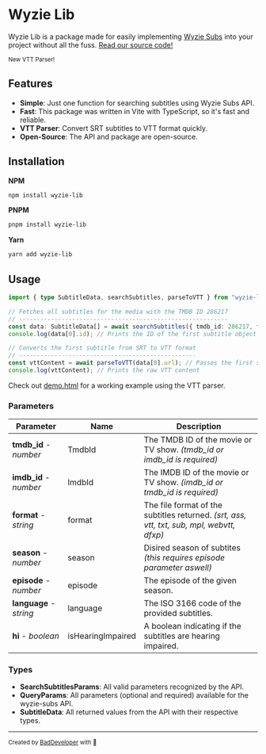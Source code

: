 # Wyzie Lib

Wyzie Lib is a package made for easily implementing [Wyzie Subs](https://sub.wyzie.ru) into your
project without all the fuss. [Read our source code!](https://github.com/itzcozi/wyzie-lib)

<sup>New VTT Parser!</sup>

## Features

- **Simple**: Just one function for searching subtitles using Wyzie Subs API.
- **Fast**: This package was written in Vite with TypeScript, so it's fast and reliable.
- **VTT Parser**: Convert SRT subtitles to VTT format quickly.
- **Open-Source**: The API and package are open-source.

## Installation

**NPM**

```bash
npm install wyzie-lib
```

**PNPM**

```bash
pnpm install wyzie-lib
```

**Yarn**

```bash
yarn add wyzie-lib
```

## Usage

```ts
import { type SubtitleData, searchSubtitles, parseToVTT } from "wyzie-lib";

// Fetches all subtitles for the media with the TMDB ID 286217
// -----------------------------------------------------------
const data: SubtitleData[] = await searchSubtitles({ tmdb_id: 286217, format: "srt" });
console.log(data[0].id); // Prints the ID of the first subtitle object

// Converts the first subtitle from SRT to VTT format
// --------------------------------------------------
const vttContent = await parseToVTT(data[0].url); // Passes the first subtitle URL
console.log(vttContent); // Prints the raw VTT content
```

Check out [demo.html](https://raw.githubusercontent.com/itzCozi/wyzie-lib/refs/heads/main/demo.html) for a working example using the VTT parser.

### Parameters

| Parameter               | Name              | Description                                                                               |
| ----------------------- | ----------------- | ----------------------------------------------------------------------------------------- |
| **tmdb_id** - _number_  | TmdbId            | The TMDB ID of the movie or TV show. _(tmdb_id or imdb_id is required)_                   |
| **imdb_id** - _number_  | ImdbId            | The IMDB ID of the movie or TV show. _(imdb_id or tmdb_id is required)_                   |
| **format** - _string_   | format            | The file format of the subtitles returned. _(srt, ass, vtt, txt, sub, mpl, webvtt, dfxp)_ |
| **season** - _number_   | season            | Disired season of subtites _(this requires episode parameter aswell)_                     |
| **episode** - _number_  | episode           | The episode of the given season.                                                          |
| **language** - _string_ | language          | The ISO 3166 code of the provided subtitles.                                              |
| **hi** - _boolean_      | isHearingImpaired | A boolean indicating if the subtitles are hearing impaired.                               |

### Types

- **SearchSubtitlesParams**: All valid parameters recognized by the API.
- **QueryParams**: All parameters (optional and required) available for the wyzie-subs API.
- **SubtitleData**: All returned values from the API with their respective types.

<hr />

<sup>
  Created by <a href="https://github.com/itzcozi" alt="github" title="itzCozi on Github">BadDeveloper</a> with 💙
</sup>
